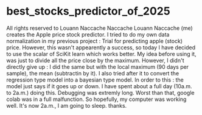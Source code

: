 # best_stocks_predictor_of_2025
All rights reserved to Louann Naccache
Naccache Louann Naccache (me) creates the Apple price stock predictor. I tried to do my own data normalization in my previous project : Trial for predicting apple (stock) price. However, this wasn't appearently a success, so today I have decided to use the scalar of SciKit learn which works better. My idea before using it, was just to divide all the price close by the maximum. However, I didn't directly give up : I did the same but with the local maximum (90 days per sample), the mean (subtractin by it). I also tried after it to convert the regression type model into a bayesian type model. In order to this : the model just says if it goes up or down. I have spent about a full day (10a.m. to 2a.m.) doing this. Debugging was extremly long. Worst than that, google colab was in a full malfunction. So hopefully, my computer was working well. It's now 2a.m., I am going to sleep. thanks.

